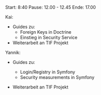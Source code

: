 Start: 8:40
Pause: 12.00 - 12.45
Ende: 17.00

Kai:
- Guides zu:
  - Foreign Keys in Doctrine
  - Einstieg in Security Service
- Weiterarbeit an TIF Projekt



Yannik:
- Guides zu:
  - Login/Registry in Symfony
  - Security measurements in Symfony
  
- Weiterarbeit an TIF Projekt
